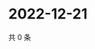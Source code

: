 # 2022-12-21

共 0 条

<!-- BEGIN WEIBO -->
<!-- 最后更新时间 Wed Dec 21 2022 17:13:42 GMT+0800 (China Standard Time) -->

<!-- END WEIBO -->
